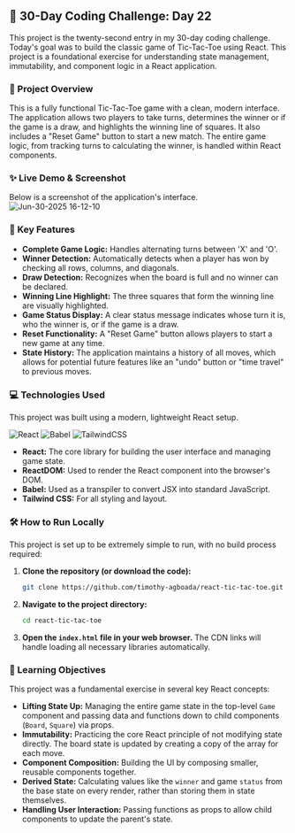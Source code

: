 ## 🚀 30-Day Coding Challenge: Day 22

This project is the twenty-second entry in my 30-day coding challenge. Today's goal was to build the classic game of Tic-Tac-Toe using React. This project is a foundational exercise for understanding state management, immutability, and component logic in a React application.

### 📖 Project Overview

This is a fully functional Tic-Tac-Toe game with a clean, modern interface. The application allows two players to take turns, determines the winner or if the game is a draw, and highlights the winning line of squares. It also includes a "Reset Game" button to start a new match. The entire game logic, from tracking turns to calculating the winner, is handled within React components.

### ✨ Live Demo & Screenshot

Below is a screenshot of the application's interface.
![Jun-30-2025 16-12-10](https://github.com/user-attachments/assets/c1d35678-1553-4d3c-878a-94d69ed4c143)


### 🌟 Key Features

* **Complete Game Logic:** Handles alternating turns between 'X' and 'O'.
* **Winner Detection:** Automatically detects when a player has won by checking all rows, columns, and diagonals.
* **Draw Detection:** Recognizes when the board is full and no winner can be declared.
* **Winning Line Highlight:** The three squares that form the winning line are visually highlighted.
* **Game Status Display:** A clear status message indicates whose turn it is, who the winner is, or if the game is a draw.
* **Reset Functionality:** A "Reset Game" button allows players to start a new game at any time.
* **State History:** The application maintains a history of all moves, which allows for potential future features like an "undo" button or "time travel" to previous moves.

### 💻 Technologies Used

This project was built using a modern, lightweight React setup.

![React](https://img.shields.io/badge/react-%2320232a.svg?style=for-the-badge&logo=react&logoColor=%2361DAFB)
![Babel](https://img.shields.io/badge/Babel-%23F9DC3e.svg?style=for-the-badge&logo=babel&logoColor=black)
![TailwindCSS](https://img.shields.io/badge/tailwindcss-%2338B2AC.svg?style=for-the-badge&logo=tailwind-css&logoColor=white)

* **React:** The core library for building the user interface and managing game state.
* **ReactDOM:** Used to render the React component into the browser's DOM.
* **Babel:** Used as a transpiler to convert JSX into standard JavaScript.
* **Tailwind CSS:** For all styling and layout.

### 🛠️ How to Run Locally

This project is set up to be extremely simple to run, with no build process required:

1.  **Clone the repository (or download the code):**
    ```bash
    git clone https://github.com/timothy-agboada/react-tic-tac-toe.git
    ```
2.  **Navigate to the project directory:**
    ```bash
    cd react-tic-tac-toe
    ```
3.  **Open the `index.html` file in your web browser.** The CDN links will handle loading all necessary libraries automatically.

### 🎯 Learning Objectives

This project was a fundamental exercise in several key React concepts:

* **Lifting State Up:** Managing the entire game state in the top-level `Game` component and passing data and functions down to child components (`Board`, `Square`) via props.
* **Immutability:** Practicing the core React principle of not modifying state directly. The board state is updated by creating a copy of the array for each move.
* **Component Composition:** Building the UI by composing smaller, reusable components together.
* **Derived State:** Calculating values like the `winner` and game `status` from the base state on every render, rather than storing them in state themselves.
* **Handling User Interaction:** Passing functions as props to allow child components to update the parent's state.
